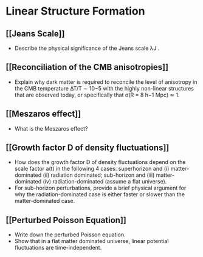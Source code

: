 # Linear Structure Formation

## [[Jeans Scale]]

- Describe the physical significance of the Jeans scale λJ .

## [[Reconciliation of the CMB anisotropies]]

- Explain why dark matter is required to reconcile the level of anisotropy in the CMB temperature ∆T/T ∼ 10−5 with the highly non-linear structures that are observed today, or specifically that σ(R = 8 h−1 Mpc) ≃ 1.

## [[Meszaros effect]]

- What is the Meszaros effect?

## [[Growth factor D of density fluctuations]]

- How does the growth factor D of density fluctuations depend on the scale factor a(t) in the following 4 cases: superhorizon and (i) matter-dominated (ii) radiation dominated; sub-horizon and (iii) matter-dominated (iv) radiation-dominated (assume a flat universe). 
- For sub-horizon perturbations, provide a brief physical argument for why the radiation-dominated case is either faster or slower than the matter-dominated case.

## [[Perturbed Poisson Equation]]

- Write down the perturbed Poisson equation.
- Show that in a flat matter dominated universe, linear potential fluctuations are time-independent.